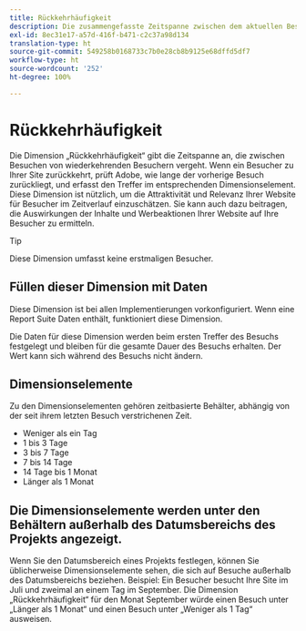 ```yaml
---
title: Rückkehrhäufigkeit
description: Die zusammengefasste Zeitspanne zwischen dem aktuellen Besuch und dem vorherigen Besuch.
exl-id: 8ec31e17-a57d-416f-b471-c2c37a98d134
translation-type: ht
source-git-commit: 549258b0168733c7b0e28cb8b9125e68dffd5df7
workflow-type: ht
source-wordcount: '252'
ht-degree: 100%

---
```


# Rückkehrhäufigkeit

Die Dimension „Rückkehrhäufigkeit“ gibt die Zeitspanne an, die zwischen Besuchen von wiederkehrenden Besuchern vergeht. Wenn ein Besucher zu Ihrer Site zurückkehrt, prüft Adobe, wie lange der vorherige Besuch zurückliegt, und erfasst den Treffer im entsprechenden Dimensionselement. Diese Dimension ist nützlich, um die Attraktivität und Relevanz Ihrer Website für Besucher im Zeitverlauf einzuschätzen. Sie kann auch dazu beitragen, die Auswirkungen der Inhalte und Werbeaktionen Ihrer Website auf Ihre Besucher zu ermitteln.

>[!TIP]
>
>Diese Dimension umfasst keine erstmaligen Besucher.

## Füllen dieser Dimension mit Daten

Diese Dimension ist bei allen Implementierungen vorkonfiguriert. Wenn eine Report Suite Daten enthält, funktioniert diese Dimension.

Die Daten für diese Dimension werden beim ersten Treffer des Besuchs festgelegt und bleiben für die gesamte Dauer des Besuchs erhalten. Der Wert kann sich während des Besuchs nicht ändern.

## Dimensionselemente

Zu den Dimensionselementen gehören zeitbasierte Behälter, abhängig von der seit ihrem letzten Besuch verstrichenen Zeit.

* Weniger als ein Tag
* 1 bis 3 Tage
* 3 bis 7 Tage
* 7 bis 14 Tage
* 14 Tage bis 1 Monat
* Länger als 1 Monat

## Die Dimensionselemente werden unter den Behältern außerhalb des Datumsbereichs des Projekts angezeigt.

Wenn Sie den Datumsbereich eines Projekts festlegen, können Sie üblicherweise Dimensionselemente sehen, die sich auf Besuche außerhalb des Datumsbereichs beziehen. Beispiel: Ein Besucher besucht Ihre Site im Juli und zweimal an einem Tag im September. Die Dimension „Rückkehrhäufigkeit“ für den Monat September würde einen Besuch unter „Länger als 1 Monat“ und einen Besuch unter „Weniger als 1 Tag“ ausweisen.
